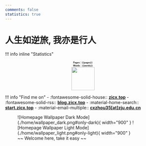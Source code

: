 ```yaml
---
comments: false
statistics: true
---
```


# 人生如逆旅, 我亦是行人

!!! info inline "Statistics"
    <div style="font-size:7px;font-weight:bold"><center>Pages：{{pages}} </center></div>
    <div style="font-size:7px;font-weight:bold"><center>Words：{{words}} </center></div>
    <center><img src="https://media.giphy.com/media/mGcNjsfWAjY5AEZNw6/giphy.gif" width="75"></center>

!!! info "Find me on"
    - :fontawesome-solid-house:: **[zicx.top](https://zicx.top/)**
    - :fontawesome-solid-rss:: **[blog.zicx.top](https://blog.zicx.top/)**
    - :material-home-search:: **[start.zicx.top](https://start.zicx.top/)**
    - :material-email-multiple:: **[cxzhou35[at]zju.edu.cn]()**

<figure markdown="span">
  ![Homepage Wallpaper Dark Mode](./home/wallpaper_dark.png#only-dark){ width="900" }
  ![Homepage Wallpaper Light Mode](./home/wallpaper_light.png#only-light){ width="900" }
  <figcaption>~~ Welcome here, take it easy ~~</figcaption>
</figure>

